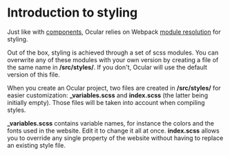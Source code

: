 # Introduction to styling

Just like with [components](./build-your-own-components/1-presenting-base-components.md), Ocular relies on Webpack [module resolution](https://webpack.js.org/concepts/module-resolution/) for styling.

Out of the box, styling is achieved through a set of scss modules. You can overwrite any of these modules with your own version by creating a file of the same name in __/src/styles/__. If you don't, Ocular will use the default version of this file.

When you create an Ocular project, two files are created in __/src/styles/__ for easier customization: __\_variables.scss__ and __index.scss__ (the latter being initially empty). Those files will be taken into account when compiling styles.

__\_variables.scss__ contains variable names, for instance the colors and the fonts used in the website. Edit it to change it all at once. __index.scss__ allows you to override any single property of the website without having to replace an existing style file.
